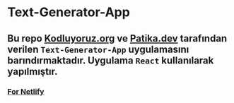 # Text-Generator-App

## Bu repo [Kodluyoruz.org](https://kodluyoruz.org) ve [Patika.dev](https://patika.dev/tr) tarafından verilen `Text-Generator-App` uygulamasını barındırmaktadır. Uygulama `React` kullanılarak yapılmıştır. 

### [For Netlify](https://serene-entremet-8c1547.netlify.app/)
